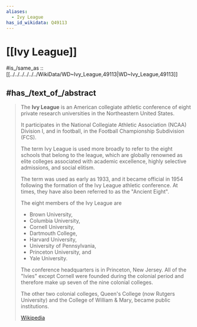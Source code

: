 ```yaml
---
aliases:
  - Ivy League
has_id_wikidata: Q49113
---
```


# [[Ivy League]] 

#is_/same_as :: [[../../../../../../WikiData/WD~Ivy_League,49113|WD~Ivy_League,49113]] 

## #has_/text_of_/abstract 

> The **Ivy League** is an American collegiate athletic conference of 
> eight private research universities in the Northeastern United States. 
> 
> It participates in the National Collegiate Athletic Association (NCAA) Division I, 
> and in football, in the Football Championship Subdivision (FCS). 
> 
> The term Ivy League is used more broadly to refer to the eight schools that belong to the league, 
> which are globally renowned as elite colleges associated with academic excellence, 
> highly selective admissions, and social elitism. 
> 
> The term was used as early as 1933, and it became official in 1954 
> following the formation of the Ivy League athletic conference. 
> At times, they have also been referred to as the "Ancient Eight".
>
> The eight members of the Ivy League are 
> - Brown University, 
> - Columbia University, 
> - Cornell University, 
> - Dartmouth College, 
> - Harvard University, 
> - University of Pennsylvania, 
> - Princeton University, and 
> - Yale University. 
> 
> The conference headquarters is in Princeton, New Jersey. 
> All of the "Ivies" except Cornell were founded during the colonial period 
> and therefore make up seven of the nine colonial colleges. 
> 
> The other two colonial colleges, Queen's College (now Rutgers University) 
> and the College of William & Mary, became public institutions.
>
> [Wikipedia](https://en.wikipedia.org/wiki/Ivy%20League) 

